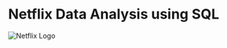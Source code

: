 # Netflix Data Analysis using SQL
![Netflix Logo](https://github.com/user-attachments/assets/d4101662-1c9b-4be3-8528-59a98098d531)



